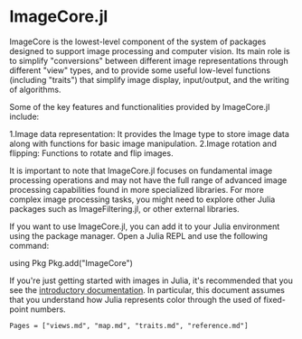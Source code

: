# ImageCore.jl

ImageCore is the lowest-level component of the system of packages
designed to support image processing and computer vision. Its main
role is to simplify "conversions" between different image
representations through different "view" types, and to provide some
useful low-level functions (including "traits") that simplify image
display, input/output, and the writing of algorithms.

Some of the key features and functionalities provided by ImageCore.jl include:

1.Image data representation: It provides the Image type to store image data along with functions for basic image manipulation.
2.Image rotation and flipping: Functions to rotate and flip images.

It is important to note that ImageCore.jl focuses on fundamental image processing operations and may not have the full range of advanced image processing capabilities found in more specialized libraries. For more complex image processing tasks, you might need to explore other Julia packages such as ImageFiltering.jl, or other external libraries.

If you want to use ImageCore.jl, you can add it to your Julia environment using the package manager. Open a Julia REPL and use the following command:

using Pkg
Pkg.add("ImageCore")


If you're just getting started with images in Julia, it's recommended
that you see the
[introductory documentation](http://juliaimages.github.io/latest/). In
particular, this document assumes that you understand how Julia
represents color through the used of fixed-point numbers.

```@contents
Pages = ["views.md", "map.md", "traits.md", "reference.md"]
```
